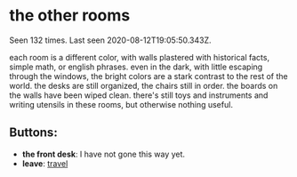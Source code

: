 # the other rooms

Seen 132 times. Last seen 2020-08-12T19:05:50.343Z.

each room is a different color, with walls plastered with historical facts, simple math, or english phrases. even in the dark, with little escaping through the windows, the bright colors are a stark contrast to the rest of the world. the desks are still organized, the chairs still in order. the boards on the walls have been wiped clean. there's still toys and instruments and writing utensils in these rooms, but otherwise nothing useful.

## Buttons:

- **the front desk**: I have not gone this way yet.
- **leave**: [travel](travel-travel.md)